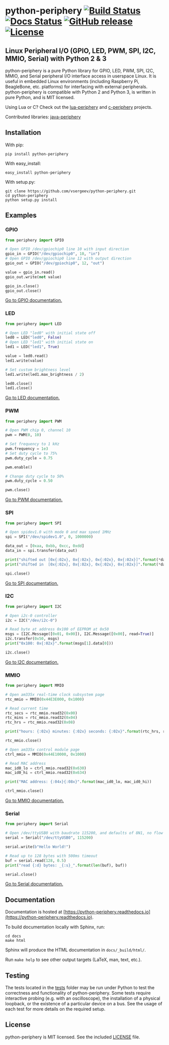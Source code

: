 # python-periphery [![Build Status](https://travis-ci.org/vsergeev/python-periphery.svg?branch=master)](https://travis-ci.org/vsergeev/python-periphery) [![Docs Status](https://readthedocs.org/projects/python-periphery/badge/)](https://python-periphery.readthedocs.io/en/latest/) [![GitHub release](https://img.shields.io/github/release/vsergeev/python-periphery.svg?maxAge=7200)](https://github.com/vsergeev/python-periphery) [![License](https://img.shields.io/badge/license-MIT-blue.svg)](https://github.com/vsergeev/python-periphery/blob/master/LICENSE)

## Linux Peripheral I/O (GPIO, LED, PWM, SPI, I2C, MMIO, Serial) with Python 2 & 3

python-periphery is a pure Python library for GPIO, LED, PWM, SPI, I2C, MMIO, and Serial peripheral I/O interface access in userspace Linux. It is useful in embedded Linux environments (including Raspberry Pi, BeagleBone, etc. platforms) for interfacing with external peripherals. python-periphery is compatible with Python 2 and Python 3, is written in pure Python, and is MIT licensed.

Using Lua or C? Check out the [lua-periphery](https://github.com/vsergeev/lua-periphery) and [c-periphery](https://github.com/vsergeev/c-periphery) projects.

Contributed libraries: [java-periphery](https://github.com/sgjava/java-periphery)

## Installation

With pip:
``` text
pip install python-periphery
```

With easy_install:
``` text
easy_install python-periphery
```

With setup.py:
``` text
git clone https://github.com/vsergeev/python-periphery.git
cd python-periphery
python setup.py install
```

## Examples

### GPIO

``` python
from periphery import GPIO

# Open GPIO /dev/gpiochip0 line 10 with input direction
gpio_in = GPIO("/dev/gpiochip0", 10, "in")
# Open GPIO /dev/gpiochip0 line 12 with output direction
gpio_out = GPIO("/dev/gpiochip0", 12, "out")

value = gpio_in.read()
gpio_out.write(not value)

gpio_in.close()
gpio_out.close()
```

[Go to GPIO documentation.](https://python-periphery.readthedocs.io/en/latest/gpio.html)

### LED

``` python
from periphery import LED

# Open LED "led0" with initial state off
led0 = LED("led0", False)
# Open LED "led1" with initial state on
led1 = LED("led1", True)

value = led0.read()
led1.write(value)

# Set custom brightness level
led1.write(led1.max_brightness / 2)

led0.close()
led1.close()
```

[Go to LED documentation.](https://python-periphery.readthedocs.io/en/latest/led.html)

### PWM

``` python
from periphery import PWM

# Open PWM chip 0, channel 10
pwm = PWM(0, 10)

# Set frequency to 1 kHz
pwm.frequency = 1e3
# Set duty cycle to 75%
pwm.duty_cycle = 0.75

pwm.enable()

# Change duty cycle to 50%
pwm.duty_cycle = 0.50

pwm.close()
```

[Go to PWM documentation.](https://python-periphery.readthedocs.io/en/latest/pwm.html)

### SPI

``` python
from periphery import SPI

# Open spidev1.0 with mode 0 and max speed 1MHz
spi = SPI("/dev/spidev1.0", 0, 1000000)

data_out = [0xaa, 0xbb, 0xcc, 0xdd]
data_in = spi.transfer(data_out)

print("shifted out [0x{:02x}, 0x{:02x}, 0x{:02x}, 0x{:02x}]".format(*data_out))
print("shifted in  [0x{:02x}, 0x{:02x}, 0x{:02x}, 0x{:02x}]".format(*data_in))

spi.close()
```

[Go to SPI documentation.](https://python-periphery.readthedocs.io/en/latest/spi.html)

### I2C

``` python
from periphery import I2C

# Open i2c-0 controller
i2c = I2C("/dev/i2c-0")

# Read byte at address 0x100 of EEPROM at 0x50
msgs = [I2C.Message([0x01, 0x00]), I2C.Message([0x00], read=True)]
i2c.transfer(0x50, msgs)
print("0x100: 0x{:02x}".format(msgs[1].data[0]))

i2c.close()
```

[Go to I2C documentation.](https://python-periphery.readthedocs.io/en/latest/i2c.html)

### MMIO

``` python
from periphery import MMIO

# Open am335x real-time clock subsystem page
rtc_mmio = MMIO(0x44E3E000, 0x1000)

# Read current time
rtc_secs = rtc_mmio.read32(0x00)
rtc_mins = rtc_mmio.read32(0x04)
rtc_hrs = rtc_mmio.read32(0x08)

print("hours: {:02x} minutes: {:02x} seconds: {:02x}".format(rtc_hrs, rtc_mins, rtc_secs))

rtc_mmio.close()

# Open am335x control module page
ctrl_mmio = MMIO(0x44E10000, 0x1000)

# Read MAC address
mac_id0_lo = ctrl_mmio.read32(0x630)
mac_id0_hi = ctrl_mmio.read32(0x634)

print("MAC address: {:04x}{:08x}".format(mac_id0_lo, mac_id0_hi))

ctrl_mmio.close()
```

[Go to MMIO documentation.](https://python-periphery.readthedocs.io/en/latest/mmio.html)

### Serial

``` python
from periphery import Serial

# Open /dev/ttyUSB0 with baudrate 115200, and defaults of 8N1, no flow control
serial = Serial("/dev/ttyUSB0", 115200)

serial.write(b"Hello World!")

# Read up to 128 bytes with 500ms timeout
buf = serial.read(128, 0.5)
print("read {:d} bytes: _{:s}_".format(len(buf), buf))

serial.close()
```

[Go to Serial documentation.](https://python-periphery.readthedocs.io/en/latest/serial.html)

## Documentation

Documentation is hosted at [https://python-periphery.readthedocs.io](https://python-periphery.readthedocs.io).

To build documentation locally with Sphinx, run:

```
cd docs
make html
```

Sphinx will produce the HTML documentation in `docs/_build/html/`.

Run `make help` to see other output targets (LaTeX, man, text, etc.).

## Testing

The tests located in the [tests](tests/) folder may be run under Python to test the correctness and functionality of python-periphery. Some tests require interactive probing (e.g. with an oscilloscope), the installation of a physical loopback, or the existence of a particular device on a bus. See the usage of each test for more details on the required setup.

## License

python-periphery is MIT licensed. See the included [LICENSE](LICENSE) file.


